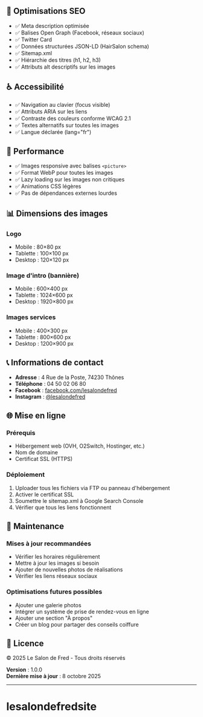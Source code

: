 ## 🎯 Optimisations SEO

- ✅ Meta description optimisée
- ✅ Balises Open Graph (Facebook, réseaux sociaux)
- ✅ Twitter Card
- ✅ Données structurées JSON-LD (HairSalon schema)
- ✅ Sitemap.xml
- ✅ Hiérarchie des titres (h1, h2, h3)
- ✅ Attributs alt descriptifs sur les images

## ♿ Accessibilité

- ✅ Navigation au clavier (focus visible)
- ✅ Attributs ARIA sur les liens
- ✅ Contraste des couleurs conforme WCAG 2.1
- ✅ Textes alternatifs sur toutes les images
- ✅ Langue déclarée (lang="fr")

## 🚀 Performance

- ✅ Images responsive avec balises `<picture>`
- ✅ Format WebP pour toutes les images
- ✅ Lazy loading sur les images non critiques
- ✅ Animations CSS légères
- ✅ Pas de dépendances externes lourdes

## 📊 Dimensions des images

### Logo
- Mobile : 80×80 px
- Tablette : 100×100 px
- Desktop : 120×120 px

### Image d'intro (bannière)
- Mobile : 600×400 px
- Tablette : 1024×600 px
- Desktop : 1920×800 px

### Images services
- Mobile : 400×300 px
- Tablette : 800×600 px
- Desktop : 1200×900 px

## 📞 Informations de contact

- **Adresse** : 4 Rue de la Poste, 74230 Thônes
- **Téléphone** : 04 50 02 06 80
- **Facebook** : [facebook.com/lesalondefred](https://www.facebook.com/lesalondefred)
- **Instagram** : [@lesalondefred](https://www.instagram.com/lesalondefred)

## 🌐 Mise en ligne

### Prérequis
- Hébergement web (OVH, O2Switch, Hostinger, etc.)
- Nom de domaine
- Certificat SSL (HTTPS)

### Déploiement
1. Uploader tous les fichiers via FTP ou panneau d'hébergement
2. Activer le certificat SSL
3. Soumettre le sitemap.xml à Google Search Console
4. Vérifier que tous les liens fonctionnent

## 📝 Maintenance

### Mises à jour recommandées
- Vérifier les horaires régulièrement
- Mettre à jour les images si besoin
- Ajouter de nouvelles photos de réalisations
- Vérifier les liens réseaux sociaux

### Optimisations futures possibles
- Ajouter une galerie photos
- Intégrer un système de prise de rendez-vous en ligne
- Ajouter une section "À propos"
- Créer un blog pour partager des conseils coiffure

## 📄 Licence

© 2025 Le Salon de Fred - Tous droits réservés


**Version** : 1.0.0  
**Dernière mise à jour** : 8 octobre 2025

---


# lesalondefredsite
